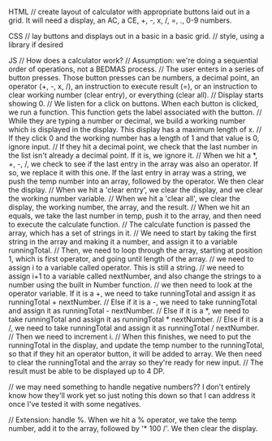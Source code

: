 HTML
// create layout of calculator with appropriate buttons laid out in a grid. It will need a display, an AC, a CE, +, -, x, /, =, ., 0-9 numbers.


CSS
// lay buttons and displays out in a basic in a basic grid.
// style, using a library if desired



JS
// How does a calculator work? 
// Assumption: we're doing a sequential order of operations, not a BEDMAS process.
// The user enters in a series of button presses. Those button presses can be numbers, a decimal point, an operator (+, -, x, /), an instruction to execute result (=), or an instruction to clear working number (clear entry), or everything (clear all).
// Display starts showing 0.
// We listen for a click on buttons. When each button is clicked, we run a function. This function gets the label associated with the button.
// While they are typing a number or decimal, we build a working number which is displayed in the display. This display has a maximum length of x.
// If they click 0 and the working number has a length of 1 and that value is 0, ignore input.
// If they hit a decimal point, we check that the last number in the list isn't already a decimal point. If it is, we ignore it.
// When we hit a *, +, -, /, we check to see if the last entry in the array was also an operator. If so, we replace it with this one. If the last entry in array was a string, we push the temp number into an array, followed by the operator. We then clear the display.
// When we hit a 'clear entry', we clear the display, and we clear the working number variable.
// When we hit a 'clear all', we clear the display, the working number, the array, and the result.
// When we hit an equals, we take the last number in temp, push it to the array, and then need to execute the calculate function.
// The calculate function is passed the array, which has a set of strings in it.
    // We need to start by taking the first string in the array and making it a number, and assign it to a variable runningTotal.
    // Then, we need to loop through the array, starting at position 1, which is first operator, and going until length of the array.
    // we need to assign i to a variable called operator. This is still a string.
    // we need to assign i+1 to a variable called nextNumber, and also change the strings to a number using the built in Number function.
    // we then need to look at the operator variable. If it is a +, we need to take runningTotal and assign it as runningTotal + nextNumber.
    // Else if it is a -, we need to take runningTotal and assign it as runningTotal - nextNumber.
    // Else if it is a *, we need to take runningTotal and assign it as runningTotal * nextNumber.
    // Else if it is a /, we need to take runningTotal and assign it as runningTotal / nextNumber.
    // Then we need to increment i.
    // When this finishes, we need to put the runningTotal in the display, and update the temp number to the runningTotal, so that if they hit an operator button, it will be added to array. We then need to clear the runningTotal and the array so they're ready for new input.
    // The result must be able to be displayed up to 4 DP.

// we may need something to handle negative numbers?? I don't entirely know how they'll work yet so just noting this down so that I can address it once I've tested it with some negatives.


// Extension: handle %. When we hit a % operator, we take the temp number, add it to the array, followed by '* 100 /'. We then clear the display.

